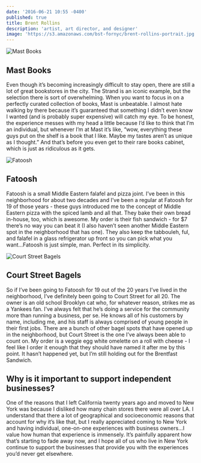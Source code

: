 ```yaml
---
date: '2016-06-21 10:55 -0400'
published: true
title: Brent Rollins
description: 'artist, art director, and designer'
image: 'https://s3.amazonaws.com/bst-fornyc/brent-rollins-portrait.jpg'
---
```

![Mast Books](https://s3.amazonaws.com/bst-fornyc/Brent-Rollins-Mast-Books.jpg)

## Mast Books

Even though it’s becoming increasingly difficult to stay open, there are still a lot of great bookstores in the city. The Strand is an iconic example, but the selection there is sort of overwhelming. When you want to focus in on a perfectly curated collection of books, Mast is unbeatable. I almost hate walking by there because it’s guaranteed that something I didn’t even know I wanted (and is probably super expensive) will catch my eye. To be honest, the experience messes with my head a little because I’d like to think that I’m an individual, but whenever I’m at Mast it’s like, “wow, everything these guys put on the shelf is a book that I like. Maybe my tastes aren’t as unique as I thought.” And that’s before you even get to their rare books cabinet, which is just as ridiculous as it gets.

![Fatoosh](https://s3.amazonaws.com/bst-fornyc/Brent-Rollins-Fatoosh.jpg)

## Fatoosh

Fatoosh is a small Middle Eastern falafel and pizza joint. I’ve been in this neighborhood for about two decades and I’ve been a regular at Fatoosh for 19 of those years - these guys introduced me to the concept of Middle Eastern pizza with the spiced lamb and all that. They bake their own bread in-house, too, which is awesome. My order is their fish sandwich - for $7 there’s no way you can beat it (I also haven’t seen another Middle Eastern spot in the neighborhood that has one). They also keep the tabbouleh, ful, and falafel in a glass refrigerator up front so you can pick what you want...Fatoosh is just simple, man. Perfect in its simplicity. 

![Court Street Bagels](https://s3.amazonaws.com/bst-fornyc/Brent-Rollins-Court-Street-Bagels.jpg)

## Court Street Bagels

So if I’ve been going to Fatoosh for 19 out of the 20 years I’ve lived in the neighborhood, I’ve definitely been going to Court Street for all 20. The owner is an old school Brooklyn cat who, for whatever reason, strikes me as a Yankees fan. I’ve always felt that he’s doing a service for the community more than running a business, per se. He knows all of his customers by name, including me, and his staff is always comprised of young people in their first jobs. There are a bunch of other bagel spots that have opened up in the neighborhood, but Court Street is the one I’ve always been able to count on. My order is a veggie egg white omelette on a roll with cheese - I feel like I order it enough that they should have named it after me by this point. It hasn’t happened yet, but I’m still holding out for the Brentfast Sandwich. 

## Why is it important to support independent businesses?

One of the reasons that I left California twenty years ago and moved to New York was because I disliked how many chain stores there were all over LA. I understand that there a lot of geographical and socioeconomic reasons that account for why it’s like that, but I really appreciated coming to New York and having individual, one-on-one experiences with business owners...I value how human that experience is immensely. It’s painfully apparent how that’s starting to fade away now, and I hope all of us who live in New York continue to support the businesses that provide you with the experiences you’d never get elsewhere.
